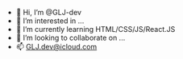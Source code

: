 - 👋 Hi, I’m @GLJ-dev
- 👀 I’m interested in ...
- 🌱 I’m currently learning HTML/CSS/JS/React.JS
- 💞️ I’m looking to collaborate on ...
- 📫 GLJ.dev@icloud.com

<!---
GLJ-dev/GLJ-dev is a ✨ special ✨ repository because its `README.md` (this file) appears on your GitHub profile.
You can click the Preview link to take a look at your changes.
--->
